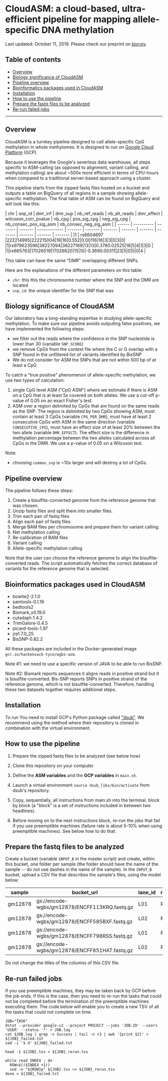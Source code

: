 
# CloudASM: a cloud-based, ultra-efficient pipeline for mapping allele-specific DNA methylation

Last updated: October 11, 2019. Please check our preprint on [biorxiv](https://www.biorxiv.org/).

## Table of contents

  - [Overview](#overview)
  - [Biology significance of CloudASM](#biology-significance-of-cloudasm)
  - [Pipeline overview](#pipeline-overview)
  - [Bioinformatics packages used in CloudASM](#bioinformatics-packages-used-in-cloudasm)
  - [Installation](#installation)
  - [How to use the pipeline](#how-to-use-the-pipeline)
  - [Prepare the fastq files to be analyzed](#prepare-the-fastq-files-to-be-analyzed)
  - [Re-run failed jobs](#re-run-failed-jobs)

***********

## Overview

CloudASM is a turnkey pipeline designed to call allele-specific CpG methylation in whole methylomes. It is designed to run on [Google Cloud Platform](https://cloud.google.com/) (GCP). 

Because it leverages the Google's severless data warehouse, all steps specific to ASM-calling (as opposed to alignment, variant calling, and methylation calling) are about ~500x more efficient in terms of CPU-hours when compared to a traditional server-based approach using a cluster.

This pipeline starts from the zipped fastq files hosted on a bucket and outputs a table on BigQuery of all regions in a sample showing allele-specific methylation. The final table of ASM can be found on BigQuery and will look like this:

| chr | snp_id | dmr_inf | dmr_sup | nb_ref_reads | nb_alt_reads | dmr_effect | wilcoxon_corr_pvalue | nb_cpg | pos_sig_cpg | neg_sig_cpg | nb_consec_pos_sig_asm | nb_consec_neg_sig_asm |
| ------ | ---------- | ------- | ------- | ------------- | ------- | ------- | ------- | ------- | ------- | ------- | ------- | ------- | ------- |
|1 | rs6604697 |222214995|222215004|19|16|0.552|0.00116|16|3|3|0|3|0|
|1|rs979623596|38227094|38227169|13|13|0.3780.02525|16|5|4|1|3|0 |
|1|rs665763|17026519|17026620|15|10|-0.3690.00311|23|5|0|5|0|4 |

This table can have the same "DMR" overlapping different SNPs.

Here are the explanations of the different parameters on this table:
- `chr`: this this the chromosome number where the SNP and the DMR are located
- `snp_id`: the unique identifier for the SNP that was

## Biology significance of CloudASM

Our laboratory has a long-standing expertise in studying allele-specific methylation. To make sure our pipeline avoids outputing false positives, we have implemented the following steps:

- we filter out the reads where the confidence in the SNP nucleotide is lower than 30 (variable `SNP_SCORE`)
- we remove CpGs from the context file where the C or G overlap with a SNP found in the unfiltered list of variants identified by BisSNP
- We do not consider for ASM the SNPs that are not within 500 bp of at least a CpG

To catch a "true positive" phenomenon of allele-specific methylation, we use two types of calculation:

1. single CpG level ASM ("CpG ASM") where we estimate if there is ASM on a CpG that is at least 5x covered on both alleles. We use a cut-off p-value of 0.05 on an exact Fisher's test.
2. ASM over a region delimited by CpGs that are found on the same reads as the SNP. The region is delimited by two CpGs showing ASM, must contain at least 3 CpGs (variable `CPG_PER_DMR`), must have at least 2 consecutive CpGs with ASM in the same direction (variable `CONSECUTIVE_CPG`), must have an effect size of at least 20% between the two allele (variable `DMR_EFFECT`). The effect size is the difference in methylation percentage between the two alleles calculated across all CpGs in the DMR. We use a p-value of 0.05 on a Wilcoxon test.


Note:

- choosing `common_snp` is ~10x larger and will destroy a lot of CpGs.

## Pipeline overview

The pipeline follows these steps:

1. Create a bisulfite-converted genome from the reference genome that was chosen.
2. Unzip fastq files and split them into smaller files.
3. Trim each pair of fastq files
4. Align each pair of fastq files
5. Merge BAM files per chromosome and prepare them for variant calling.
6. Net methylation calling
7. Re-calibration of BAM files
8. Variant calling
9. Allele-specific methylation calling

Note that the user can choose the reference genome to align the bisulfite-converted reads. The script automatically fetches the correct database of variants for the reference genome that is selected.

## Bioinformatics packages used in CloudASM

- bowtie2-2.1.0
- samtools-0.1.19
- bedtools2
- Bismark_v0.19.0
- cutadapt-1.4.2
- TrimGalore-0.4.5
- picard-tools-1.97
- jre1.7.0_25
- BisSNP-0.82.2

All these packages are included in the Docker-generated image `gcr.io/hackensack-tyco/wgbs-asm`.

Note #1: we need to use a specific version of JAVA to be able to run BisSNP.

Note #2: Bismark reports sequences it aligns reads in positive strand but it is bisulfite-converted. Bis-SNP reports SNPs in positive strand of the reference genome, which is not bisulfite-converted. Therefore, handling these two datasets together requires additional steps.

## Installation

To run You need to install GCP's Python package called ["dsub"](https://github.com/DataBiosphere/dsub). We recommend using the method where their repository is cloned in combination with the virtual environment.

## How to use the pipeline

1. Prepare the zipped fastq files to be analyzed (see below how)

2. Clone this repository on your computer

3. Define the **ASM variables** and the **GCP variables** in `main.sh`.

4. Launch a virtual environment `source dsub_libs/bin/activate` from dsub's repository.

5. Copy, sequentially, all instructions from main.sh into the terminal, block by block (a "block" is a set of instructions included in between two headlines). 

6. Before moving on to the next instructions block, re-run the jobs that fail if you use preemptible machines (failure rate is about 5-10% when using preemptible machines). See below how to do that.

## Prepare the fastq files to be analyzed

Create a bucket (variable `INPUT_B` in the master script) and create, within this bucket, one folder per sample (the folder should have the name of the sample -- do not use dashes in the name of the sample). In the `INPUT_B` bucket, upload a CSV file that describes the sample's files, using the model below:

| sample | bucket_url | lane_id | read_id | file_new_name |
| ------ | ---------- | ------- | ------- | ------------- |
| gm12878 | gs://encode-wgbs/gm12878/ENCFF113KRQ.fastq.gz	| L01 | R2 | gm12878_L01.R2.fastq |
| gm12878 | gs://encode-wgbs/gm12878/ENCFF585BXF.fastq.gz | L02 | R1 | gm12878_L02.R1.fastq |
| gm12878 | gs://encode-wgbs/gm12878/ENCFF798RSS.fastq.gz | L01 | R1 | gm12878_L01.R1.fastq |
| gm12878 | gs://encode-wgbs/gm12878/ENCFF851HAT.fastq.gz | L02 | R2 | gm12878_L02.R2.fastq |

Do not change the titles of the columns of this CSV file.

## Re-run failed jobs

If you use preemptible machines, they may be taken back by GCP before the job ends. If this is the case, then you need to re-run the tasks that could not be completed before the termination of the preemptible machines executing them. The code below will enable you to create a new TSV of all the tasks that could not complete on time.

```
JOB="TASK"
dstat --provider google-v2 --project PROJECT --jobs 'JOB-ID' --users 'USER' --status '*' > JOB.log
cat $JOB.log | grep -v Success | tail -n +3 | awk '{print $2}' > ${JOB}_failed.txt
sed -i '$ d' ${JOB}_failed.txt

head -1 ${JOB}.tsv > ${JOB}_rerun.tsv

while read INDEX ; do
  ROW=$(($INDEX +1))
  sed -n "${ROW}p" ${JOB}.tsv >> ${JOB}_rerun.tsv
done < ${JOB}_failed.txt
```